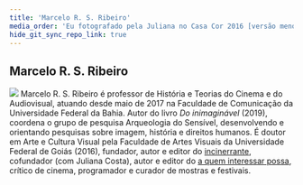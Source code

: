 ```yaml
---
title: 'Marcelo R. S. Ribeiro'
media_order: 'Eu fotografado pela Juliana no Casa Cor 2016 [versão menor].jpg'
hide_git_sync_repo_link: true
---
```


## Marcelo R. S. Ribeiro

![](Eu%20fotografado%20pela%20Juliana%20no%20Casa%20Cor%202016%20%5Bversa%CC%83o%20menor%5D.jpg) Marcelo R. S. Ribeiro é professor de História e Teorias do Cinema e do Audiovisual, atuando desde maio de 2017 na Faculdade de Comunicação da Universidade Federal da Bahia. Autor do livro _Do inimaginável_ (2019), coordena o grupo de pesquisa Arqueologia do Sensível, desenvolvendo e orientando pesquisas sobre imagem, história e direitos humanos. É doutor em Arte e Cultura Visual pela Faculdade de Artes Visuais da Universidade Federal de Goiás (2016), fundador, autor e editor do [incinerrante](https://www.incinerrante.com/), cofundador (com Juliana Costa), autor e editor do [a quem interessar possa](https://www.aquem.in/), crítico de cinema, programador e curador de mostras e festivais.
